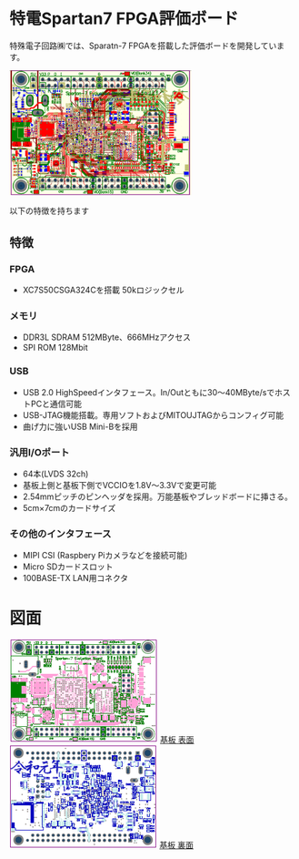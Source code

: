 # 特電Spartan7 FPGA評価ボード
特殊電子回路㈱では、Sparatn-7 FPGAを搭載した評価ボードを開発しています。

<img src="https://github.com/tokuden/Spartan7/blob/master/img/pcball.png" width="320">

以下の特徴を持ちます

## 特徴
### FPGA
- XC7S50CSGA324Cを搭載 50kロジックセル

### メモリ
- DDR3L SDRAM 512MByte、666MHzアクセス
- SPI ROM 128Mbit

### USB
- USB 2.0 HighSpeedインタフェース。In/Outともに30～40MByte/sでホストPCと通信可能
- USB-JTAG機能搭載。専用ソフトおよびMITOUJTAGからコンフィグ可能
- 曲げ力に強いUSB Mini-Bを採用

### 汎用I/Oポート
- 64本(LVDS 32ch)
- 基板上側と基板下側でVCCIOを1.8V～3.3Vで変更可能
- 2.54mmピッチのピンヘッダを採用。万能基板やブレッドボードに挿さる。
- 5cm×7cmのカードサイズ

### その他のインタフェース
- MIPI CSI (Raspbery Piカメラなどを接続可能)
- Micro SDカードスロット
- 100BASE-TX LAN用コネクタ

# 図面
![](https://github.com/tokuden/Spartan7/blob/master/img/pcbtop.png)
[基板 表面](https://github.com/tokuden/Spartan7/blob/master/pcb/TOP.pdf)
![](https://github.com/tokuden/Spartan7/blob/master/img/pcbbot.png)
[基板 裏面](https://github.com/tokuden/Spartan7/blob/master/pcb/BOT.pdf)

